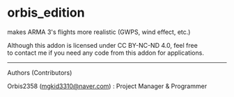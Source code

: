 # orbis_edition
makes ARMA 3's flights more realistic (GWPS, wind effect, etc.)  

Although this addon is licensed under CC BY-NC-ND 4.0, feel free  
to contact me if you need any code from this addon for applications.  

----

Authors (Contributors)  

Orbis2358 (mgkid3310@naver.com) : Project Manager & Programmer  

